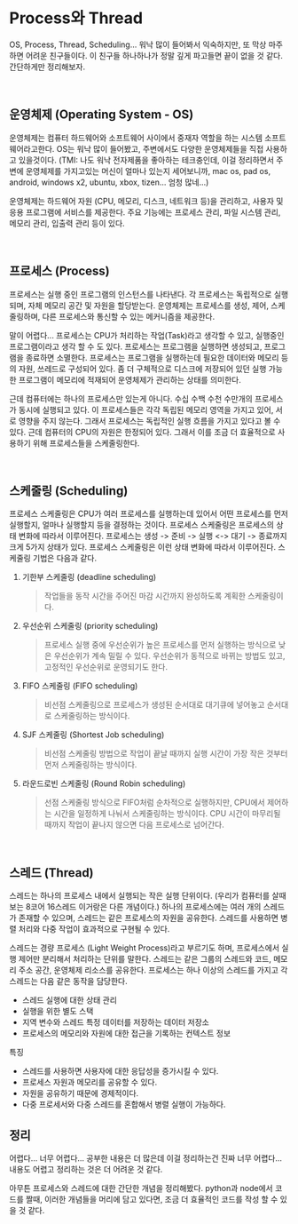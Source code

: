 # Process와 Thread

OS, Process, Thread, Scheduling... 워낙 많이 들어봐서 익숙하지만, 또 막상 마주하면 어려운 친구들이다. 이 친구들 하나하나가 정말 깊게 파고들면 끝이 없을 것 같다. 간단하게만 정리해보자.

<br>

## 운영체제 (Operating System - OS)

운영체제는 컴퓨터 하드웨어와 소프트웨어 사이에서 중재자 역할을 하는 시스템 소프트웨어라고한다. OS는 워낙 많이 들어봤고, 주변에서도 다양한 운영체제들을 직접 사용하고 있을것이다. (TMI: 나도 워낙 전자제품을 좋아하는 테크충인데, 이걸 정리하면서 주변에 운영체제를 가지고있는 머신이 얼마나 있는지 세어보니까, mac os, pad os, android, windows x2, ubuntu, xbox, tizen... 엄청 많네...)

운영체제는 하드웨어 자원 (CPU, 메모리, 디스크, 네트워크 등)을 관리하고, 사용자 및 응용 프로그램에 서비스를 제공한다. 주요 기능에는 프로세스 관리, 파일 시스템 관리, 메모리 관리, 입출력 관리 등이 있다.

<br>

## 프로세스 (Process)

프로세스는 실행 중인 프로그램의 인스턴스를 나타낸다. 각 프로세스는 독립적으로 실행되며, 자체 메모리 공간 및 자원을 할당받는다. 운영체제는 프로세스를 생성, 제어, 스케줄링하며, 다른 프로세스와 통신할 수 있는 메커니즘을 제공한다.

말이 어렵다... 프로세스는 CPU가 처리하는 작업(Task)라고 생각할 수 있고, 실행중인 프로그램이라고 생각 할 수 도 있다. 프로세스는 프로그램을 실행하면 생성되고, 프로그램을 종료하면 소멸한다. 프로세스는 프로그램을 실행하는데 필요한 데이터와 메모리 등의 자원, 쓰레드로 구성되어 있다. 좀 더 구체적으로 디스크에 저장되어 있던 실행 가능한 프로그램이 메모리에 적재되어 운영체제가 관리하는 상태를 의미한다.

근데 컴퓨터에는 하나의 프로세스만 있는게 아니다. 수십 수백 수천 수만개의 프로세스가 동시에 실행되고 있다. 이 프로세스들은 각각 독립된 메모리 영역을 가지고 있어, 서로 영향을 주지 않는다. 그래서 프로세스는 독립적인 실행 흐름을 가지고 있다고 볼 수 있다. 근데 컴퓨터의 CPU의 자원은 한정되어 있다. 그래서 이를 조금 더 효율적으로 사용하기 위해 프로세스들을 스케줄링한다.

<br>

## 스케줄링 (Scheduling)

프로세스 스케줄링은 CPU가 여러 프로세스를 실행하는데 있어서 어떤 프로세스를 먼저 실행할지, 얼마나 실행할지 등을 결정하는 것이다. 프로세스 스케줄링은 프로세스의 상태 변화에 따라서 이루어진다. 프로세스는 생성 -> 준비 -> 실행 <-> 대기 -> 종료까지 크게 5가지 상태가 있다. 프로세스 스케줄링은 이런 상태 변화에 따라서 이루어진다. 스케줄링 기법은 다음과 같다.

1. 기한부 스케줄링 (deadline scheduling)

   > 작업들을 동작 시간을 주어진 마감 시간까지 완성하도록 계획한 스케줄링이다.

2. 우선순위 스케줄링 (priority scheduling)

   > 프로세스 실행 중에 우선순위가 높은 프로세스를 먼저 실행하는 방식으로 낮은 우선순위가 계속 밀릴 수 있다.
   > 우선순위가 동적으로 바뀌는 방법도 있고, 고정적인 우선순위로 운영되기도 한다.

3. FIFO 스케줄링 (FIFO scheduling)

   > 비선점 스케줄링으로 프로세스가 생성된 순서대로 대기큐에 넣어놓고 순서대로 스케줄링하는 방식이다.

4. SJF 스케줄링 (Shortest Job scheduling)

   > 비선점 스케줄링 방법으로 작업이 끝날 때까지 실행 시간이 가장 작은 것부터 먼저 스케줄링하는 방식이다.

5. 라운드로빈 스케줄링 (Round Robin scheduling)

   > 선점 스케줄링 방식으로 FIFO처럼 순차적으로 실행하지만, CPU에서 제어하는 시간을 일정하게 나눠서 스케줄링하는 방식이다.
   > CPU 시간이 마무리될 때까지 작업이 끝나지 않으면 다음 프로세스로 넘어간다.

<br>

## 스레드 (Thread)

스레드는 하나의 프로세스 내에서 실행되는 작은 실행 단위이다. (우리가 컴퓨터를 살때 보는 8코어 16스레드 이거랑은 다른 개념이다.) 하나의 프로세스에는 여러 개의 스레드가 존재할 수 있으며, 스레드는 같은 프로세스의 자원을 공유한다. 스레드를 사용하면 병렬 처리와 다중 작업이 효과적으로 구현될 수 있다.

스레드는 경량 프로세스 (Light Weight Process)라고 부르기도 하며, 프로세스에서 실행 제어만 분리해서 처리하는 단위를 말한다.
스레드는 같은 그룹의 스레드와 코드, 메모리 주소 공간, 운영체제 리소스를 공유한다. 프로세스는 하나 이상의 스레드를 가지고 각 스레드는 다음 같은 동작을 담당한다.

- 스레드 실행에 대한 상태 관리
- 실행을 위한 별도 스택
- 지역 변수와 스레드 특정 데이터를 저장하는 데이터 저장소
- 프로세스의 메모리와 자원에 대한 접근을 기록하는 컨텍스트 정보

특징

- 스레드를 사용하면 사용자에 대한 응답성을 증가시킬 수 있다.
- 프로세스 자원과 메모리를 공유할 수 있다.
- 자원을 공유하기 때문에 경제적이다.
- 다중 프로세서와 다중 스레드를 혼합해서 병렬 실행이 가능하다.

## 정리

어렵다... 너무 어렵다... 공부한 내용은 더 많은데 이걸 정리하는건 진짜 너무 어렵다... 내용도 어렵고 정리하는 것은 더 어려운 것 같다.

아무튼 프로세스와 스레드에 대한 간단한 개념을 정리해봤다. python과 node에서 코드를 짤때, 이러한 개념들을 머리에 담고 있다면, 조금 더 효율적인 코드를 작성 할 수 있을 것 같다.
